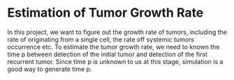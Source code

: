 # Estimation of Tumor Growth Rate
In this project, we want to figure out the growth rate of tumors, including the rate of originating from a single cell, the rate off systemic tumors occurrence etc. To estimate the tumor growth rate, we need to known the time p between detection of the initial tumor and detection of the first recurrent tumor. Since time p is unknown to us at this stage, simulation is a good way to generate time p.
